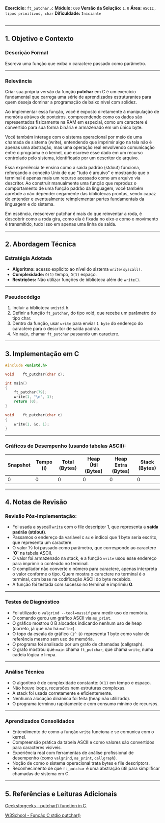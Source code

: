 **Exercício:** `ft_putchar.c` 
**Módulo:** `C00`
**Versão da Solução:** `1.0` 
**Área:** `ASCII, tipos primitivos, char`
**Dificuldade:** `Iniciante`  
<br>

---
## 1. Objetivo e Contexto 

### Descrição Formal

Escreva uma função que exiba o caractere passado como parâmetro.

---
### Relevância

Criar sua própria versão da função **putchar** em C é um exercício fundamental que carrega uma série de aprendizados estruturantes para quem deseja dominar a programação de baixo nível com solidez.

Ao implementar essa função, você é exposto diretamente à manipulação de memória atráves de ponteiros. compreendendo como os dados são representados fisicamente na RAM em especial, como um caractere é convertido para sua forma binária e armazenado em um único byte. 

Você também interage com o sistema operacional por meio de uma chamada de sistema (write), entendendo que imprimir algo na tela não é apenas uma abstração, mas uma operação real envolvendo comunicação entre o programa e o kernel, que escreve esse dado em um recurso controlado pelo sistema, identificado por um descritor de arquivo.

Essa experiência te ensina como a saída padrão (stdout) funciona, reforçando o conceito Unix de que "tudo é arquivo" e mostrando que o terminal é apenas mais um recurso acessado como um arquivo via descritor. Ao construir manualmente uma função que reproduz o comportamento de uma função padrão da linguagem, você também aprebde a não depender cegamente das bibliotecas prontas, sendo capaz de entender e eventualmente reimplementar partes fundamentais da linguagem e do sistema.

Em essência, reescrever putchar é mais do que reinventar a roda, é descobrir como a roda gira, como ela é fixada no eixo e como o movimento é transmitido, tudo isso em apenas uma linha de saída.

---
## 2. Abordagem Técnica

### Estratégia Adotada

- **Algoritmo:** acesso explícito ao nível do sistema `write(syscall)`.  
- **Complexidade:** `O(1)` tempo, `O(1)` espaço.  
- **Restrições:** Não utilizar funções de biblioteca além de `write()`.  
--- 
### Pseudocódigo

1. Incluir a biblioteca `unistd.h`. 
2. Definir a função `ft_putchar`, do tipo void, que recebe um parâmetro do tipo char.  
3. Dentro da função, usar `write` para enviar `1 byte` do endereço do caractere para o descritor de saída padrão.  
4. No `main`, chamar `ft_putchar` passando um caractere.
---
## 3. Implementação em C

```c
#include <unistd.h>

void	ft_putchar(char c);

int main()
{
	ft_putchar(79);
	write(1, "\n", 1);
	return (0);
}

void	ft_putchar(char c)
{
    write(1, &c, 1);
}

```

---
### Gráficos de Desempenho (usando tabelas ASCII):

| Snapshot | Tempo (i) | Total (Bytes) | Heap Útil (Bytes) | Heap Extra (Bytes) | Stack (Bytes) |
|----------|-----------|----------------|--------------------|---------------------|----------------|
| 0        | 0         | 0              | 0                  | 0                   | 0              |


---
## 4. Notas de Revisão

### **Revisão Pós-Implementação:** 

- Foi usada a syscall `write` com o file descriptor 1, que representa a **saída padrão (stdout)**. 
- Passamos o endereço da variável c `&c` e indicoi que 1 byte seria escrito, que representa um caractere.
- O valor `79` foi passado como parâmetro, que corresponde ao caractere **'O'** na tabela ASCII.
- O valor foi armazenado na stack, e a função `write` usou esse endereço para imprimir o conteúdo no terminal.
- O compilador não converte o número para caractere, apenas interpreta o valor conforme o tipo. Quem mostra o caractere no terminal é o terminal, com base na codificação ASCII do byte recebido.
- A função foi testada com sucesso no terminal e imprimiu **O**.

---

### Testes de Diagnóstico

- Foi utilizado o `valgrind --tool=massif` para medir uso de memória.
- O comando gerou um gráfico ASCII via `ms_print`.
- O gráfico mostrou 0 B alocados indicando nenhum uso de heap (correto, já que não há `malloc`).
- O topo da escala do gráfico `(1^ B)` representa 1 byte como valor de referência mesmo sem uso de memória.
- O programa foi analisado por um grafo de chamadas (callgraph).
- O grafo mostrou que `main` chama `ft_putchar`, que chama `write`, numa cadeia lógica e limpa.

---

### Análise Técnica

- O algoritmo é de complexidade constante: `O(1)` em tempo e espaço.
- Não houve loops, recursões nem estruturas complexas.
- A stack foi usada corretamente e eficientemente.
- Nenhuma alocação dinâmica foi feita (heap não utilizado).
- O programa terminou rapidamente e com consumo mínimo de recursos.

---

### Aprendizados Consolidados

- Entendimento de como a função `write` funciona e se comunica com o kernel.
- Compreensão prática da tabela ASCII e como valores são convertidos para caracteres visíveis.
- Experiência real com ferramentas de análise profissional de desempenho (como `valgrind`, `ms_print`, `callgraph`).
- Noção de como o sistema operacional trata bytes e file descriptors.
- Reconhecimento de que `ft_putchar` é uma abstração útil para simplificar chamadas de sistema em C.

---

## 5. Referências e Leituras Adicionais

[Geeksforgeeks - putchar() function in C](https://www.geeksforgeeks.org/putchar-function-in-c/).

[W3School - Função C stdio putchar()](https://www-w3schools-com.translate.goog/c/ref_stdio_putchar.php?_x_tr_sl=en&_x_tr_tl=pt&_x_tr_hl=pt&_x_tr_pto=tc)